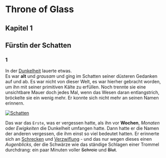 #  Throne of Glass
## Kapitel 1
## Fürstin der Schatten
### 1
In der [Dunkelheit](https://de.wiktionary.org/wiki/Dunkelheit) lauerte etwas. 
<br> Es war **alt** und *grausam* und ging im Schatten seiner düsteren Gedanken auf und ab. Es war nicht von dieser Welt, es war hierher gebracht worden, um ihn mit seiner primitiven Kälte zu erfüllen. Noch trennte sie eine unsichtbare Mauer doch jedes Mal, wenn das Wesen daran entlangstrich, bröckelte sie ein wenig mehr. Er konnte sich nicht mehr an seinen Namen erinnern.

[![Schatten](https://ichrede.de/wp-content/uploads/2016/12/Schatten-Adventskalender-e1482086302292.jpg)](https://de.wikipedia.org/wiki/Schatten)

Das war das `Erste`, was er vergessen hatte, als ihn vor **Wochen**, *Monaten* oder _Ewigkeiten_ die Dunkelheit umfangen hatte. Dann hatte er die Namen der anderen vergessen, die ihm einst so viel bedeutet hatten. Er erinnerte sich an [Schrecken](https://de.wikipedia.org/wiki/Schreck) und [Verzwiflung](https://de.wikipedia.org/wiki/Verzweiflung) - und das nur wegen dieses einen *Augenblicks*, der die Schwärze wie das ständige Schlagen einer Trommel durchdrang: ein paar Minuten voller ~~Schreie~~ und ~~Blut~~.
